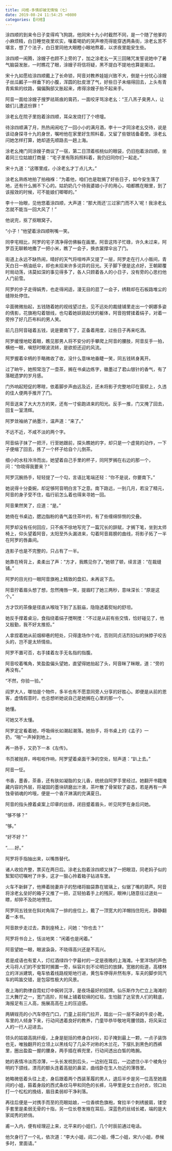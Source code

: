 ```yaml
---
title: 问棺-多情却被无情恼（七）
date: 2019-08-24 11:54:25 +0800
categories: [问棺]
---
```


涂四顺的到来令日子变得鸡飞狗跳，他同宋十九小时截然不同，是一个随了他爹的小麻烦精，白日睡觉夜里欢实，嚷着喝奶的哭声嘹亮得能穿透两条街，涂老幺苦不堪言，想了个法子，白日里同他大眼瞪小眼地熬着，以求夜里能安生些。

涂四顺一闹腾，涂嫂子也顾不上旁的了，加之涂老幺一天三回赌咒发誓说她中了暑气脑袋发胀，一时瞧花了眼，涂嫂子将信将疑，黑不提白不提地也算是揭过。

宋十九如愿给涂四顺戴上了长命锁，阿音对教养娃娃兴致不大，倒是十分忧心涂嫂子丝瓜瓤子一样垂下的小腹，浑圆的肚皮泄了气，好些日子未缩得回去，上头有青青紫紫的纹路，偏偏胸部又胀起来，疼得涂嫂子抬不起来手。

阿音一面给涂嫂子搜罗祛斑痕的膏药，一面咬牙骂涂老幺：“王八羔子臭男人，让娘们儿遭这份罪！”

涂老幺在院子里抱着涂四顺，耳朵发烧打了个喷嚏。

待涂四顺满了月，热热闹闹吃了一回小小的满月酒，李十一才同涂老幺交待，说是该动身探寻十九的身世，嘱咐他在家里好生照料着，又留了些银钱备着使。涂老幺问她怎样打算，她却道先顺路去一趟上海。

涂老幺掩门同涂嫂子商议了一宿，第二日顶着核桃似的眼袋，仍旧抱着涂四顺，坐着同三位姑娘打商量：“宅子里有陈妈照料着，我仍旧同你们一起走。”

宋十九道：“这哪里成，小涂老幺才丁点儿大。”

涂老幺熟练地拍了拍襁褓：“为着他，咱们也是耽搁了好些日子，如今安生落了地，还有什么搁不下心的。姑奶奶几个待我婆娘小子的用心，咱都瞧在眼里，到了该报效的时候，可不能娘们唧唧的。”

李十一抬眼，见他悠着涂四顺，大声道：“那大雨还‘三过家门而不入’呢！我涂老幺怎就不能当一回大风了！”

他说完，抠了抠眼窝子。

“小子！”他望着涂四顺咧嘴一笑。

同李宅相比，阿罗的宅子清净得仿佛躲在画里。阿音这阵子忙碌，许久未过来，阿罗百无聊赖地撒了一把小米，瞧了一会子，换衣裳撑伞出了门。

街道上永远不缺热闹，晴好的天气将喧哗声又提了一层，阿罗走在行人小贩间，青天白日一柄油纸伞，却也未招来许多诧异的目光。天子脚下便是这点好，王朝颠覆时局动荡，讳莫如深的事见得多了，各人只顾着各人的小日子，没有旁的心思扫他人门前雪。

阿罗的步子走得娟秀，也走得闲适，漫无目的逛了一会子，绣鞋却在石板路堆尘的缝隙处停住。

伞面微微抬起，五钱随着她的视线望过去，见不远处的裁缝铺里走出一个婀娜多姿的倩影，花旗袍勾着银线，也勾着她妖娆起伏的躯体，阿音抱臂揉着绢子，对着一旁拎了好几匹布料的男人笑。

前几日阿音碰着五钱，说是要南下了，正备着用度，过些日子再来吃酒。

阿罗缓慢地眨着眼，瞧见那男人将不安分的手攀爬上阿音的腰肢，阿音反手一拍，横他一眼，嗔怒时眼波流转，是欲拒还迎的风流。

阿罗握着伞柄的手略微收了收，没什么意味地垂睫一笑，同五钱转身离开。

过了晌午，她照常泡了一壶茶，搁在书桌边练字，徽墨过了君山银针的香气，有了落眠遗梦的岁月感。

门外响起短促的寒暄，依着脚步声由远及近，还未将影子完整地印在窗棂上，久违的佳人便两手推开了门。

阿音送来了大大方方的笑，还有一寸偷跑进来的阳光。反手一推，门又掩了回去，回复一室清辉。

阿罗敛袖纳了纳墨汁，温声道：“来了。”

不远不近，不咸不淡的两个字。

阿音绢子抹了一把汗，行至她跟前，探头瞧她的字，却只是一个虚晃的动作，一下子便缩了回去，拣了一个杯子给自个儿倒茶。

细小的水柱泠泠而出，她望着自己手里的杯子，同阿罗搁在右边的那一个，问：“你晓得我要来？”

阿罗沉腕扬手，轻轻提了一个勾，言语比笔端还轻：“你不是说，你要南下。”

她说得十分委婉，却足够阿音明白言下之意。南下路远，一别几月，若没了精元，阿音的身子受不住，临行前怎么着也得来寻她一回。

阿音果然笑了，应道：“是。”

她倚在书桌边，腮边脂粉的香气盖住茶叶的，有了些缠绵悱恻的交叠。

阿罗却没有任何回应，只不疾不徐地写完了一篇冗长的辞赋，才搁下笔，坐到太师椅上，仰头望着阿音，太阳至外头漏进来，勾着阿音肩膀的曲线，将影子拓了一半在阿罗的唇鼻间。

连影子也是不完整的，只占有了一半。

她靠在椅背上，柔柔出了声：“方才，我瞧见你了。”她顿了顿，续言道：“在裁缝铺。”

阿罗的目光扫一眼阿音旗袍上精致的盘扣，未再说下去。

阿音拧着眉头想了想，忽然掩唇一笑，提眉盯了她三两秒，意味深长：“原是这个。”

方才饮的茶像是径直从喉咙下到了五脏庙，隐隐透着熨帖的舒坦。

她反手撑着桌沿，食指绕着绢子搅啊搅：“不过是从前有些交情，恰好碰见了，他又殷勤，我不好太推拒。”

人拿捏着她从前烟柳巷的短处，只得逢场作个戏，否则同贞洁烈妇似的抹脖子咬舌头的，岂不是太矫情些。

阿罗不置可否，右手揉着左手无名指的指腹。

阿音咬着嘴角，笑盈盈偏头望她，直望得她抬起了头，阿音眯了眯眼，道：“旁的再没有。”

“不然，你验一验。”

阎罗大人，哪怕是个物件，多半也有不愿意同旁人分享的好胜心。即便是从前的恩客，虚情假意时，也总想听她说自己是她搁在心里的那一个。

她懂。

可她又不太懂。

阿罗定定看着她，呼吸绵长如潮起潮落。她抬手，将书桌上的《孟子》一扔，“啪”一声掉到地上。

再一扬手，又扔下一本《左传》。

书页被抛弃，哗啦啦作响，阿罗望着桌面干净的空处，轻声道：“趴上去。”

阿音一怔。

书香，墨香，茶香，还有肤如凝脂的女儿香，统统自阿罗手里经过。她翻开书籍掩藏内容的外层，将凝固的墨块研磨出汁液，茶叶散了骨架软了姿态，若是再有一声蚀骨销魂的吟哦，便是一个香汗淋漓的完满夏日。

阿音的指头撩着桌案上印章的丝绦，闭目蹙着眉头，听见阿罗在身后问她。

“够不够？”

“够。”

“好不好？”

“……好。”

阿罗将手指抽出来，以嘴唇替代。

诸人收拾齐整，票买在两日后。涂老幺抱着涂四顺又抹了一把眼泪，同老妈子似的絮絮叨叨嘱咐了许多，这才一狠心拎着箱子钻进车里。

火车不新鲜了，他捧着抛妻弃子的愁绪将脑袋靠在玻璃上，似锯了嘴的葫芦。阿音将涂老幺垒好的箱子又推了一把，正轻拍着手上的残灰，眼神儿随意往过道处一瞟，却猝不及防地愣住。

阿罗同五钱坐在斜对角隔了一排的座位上，戴了一顶宽大的洋帽挡住阳光，静静翻着一本书。

阿音款步走过去，靠到座椅上，问她：“你也去？”

阿罗将书合上，恬淡地笑：“闲着也是闲着。”

阿音望她一眼，眼波袅袅，不晓得高兴还是不高兴。

若是成语也有爱人，灯红酒绿四个字最衬的一定是夜晚的上海滩。十里洋场的声色犬马将人们的不安暂时搁置一旁，纵容片刻不论明日的放肆。宽敞的街道，高楼林立的洋派建筑，电车依着线路规矩地行进，黄包车停得井然有序，车夫的脚步同汽车的鸣笛交错，是包容性极大的风景。

夜上海的韵律自霓虹灯中婉转沉浮，是夜场最好的招牌。仙乐斯作为伫立上海滩的三大舞厅之一，宽门高阶，阶梯上铺着软绵的红毯，生怕脏了达官贵人们的鞋底，海报足有三人高，施展高高在上的压迫感。

两辆锃亮的小汽车停在门口，门童上前将门拉开，踏出一只一层不染的牛皮小靴，车里的人倾身下来，行动间透着良好的教养，门童毕恭毕敬地弯腰领路，将风采过人的一行人迎进去。

领头的姑娘高挑纤瘦，上身是挺括的修身白衬衫，扣子掩到最上一颗，一点子装饰也无，唯独翻开的立领上以黑线勾了几朵不对称的木兰花，下摆扎到黑色的西裤里，圈出盈盈一握的腰身。两手插在裤兜里，行动间透出白皙的皓腕。

她的表情冷淡而凉薄，一头长发梳到后头，一边别在耳后，一边遮住小半个棱角分明的下颌线，漂亮的额头连着高挺的鼻梁，曲线卧在生人勿近的薄唇里。

她略微低着头往上走，身后跟着两个西装革履的男人，退后半步是另一位高至她眉间的小姐，箍着身段的西式条纹马甲和同色的长裤，马甲里是女士白衬衣，领口处打一个松松的挽结，眉目柔弱却干净利落。

再往后便是一对携手而至的亮眼姑娘，一位香槟色旗袍，耷拉半个刺绣披肩，镂空手套里是柔弱无骨的十指，另一位长卷发掖在耳后，深蓝色的丝绒长裙，端的是大家闺秀的娇俏。

甫一入内，便有经理迎上来，北平来的小姐们，几个时辰前通过电话。

他欠身行了一个礼，依次道：“李大小姐，阎二小姐，傅二小姐，宋六小姐，恭候多时，里面请。”


